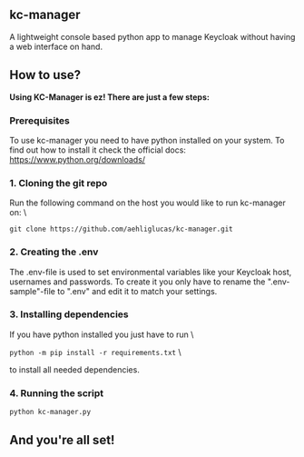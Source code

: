 ## kc-manager
A lightweight console based python app to manage Keycloak without having a web interface on hand.

## How to use?

**Using KC-Manager is ez! There are just a few steps:**

### Prerequisites

To use kc-manager you need to have python installed on your system. To find out how to install it check the official docs:
https://www.python.org/downloads/

### 1. Cloning the git repo

Run the following command on the host you would like to run kc-manager on: \

```git clone https://github.com/aehliglucas/kc-manager.git```


### 2. Creating the .env

The .env-file is used to set environmental variables like your Keycloak host, usernames and passwords.
To create it you only have to rename the ".env-sample"-file to ".env" and edit it to match your settings.


### 3. Installing dependencies

If you have python installed you just have to run \

```python -m pip install -r requirements.txt``` \

to install all needed dependencies.


### 4. Running the script

```python kc-manager.py```


## And you're all set!
